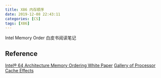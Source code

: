 ```yaml
---
title: X86 内存顺序
date: 2019-12-08 22:43:11
categories: [CS]
tags: [X86]
---
```


Intel Memory Order 白皮书阅读笔记

<!--more-->


## Reference

[Intel® 64 Architecture Memory Ordering White Paper](https://www.cs.cmu.edu/~410-f10/doc/Intel_Reordering_318147.pdf)
[Gallery of Processor Cache Effects](https://igoro.com/archive/gallery-of-processor-cache-effects/)
